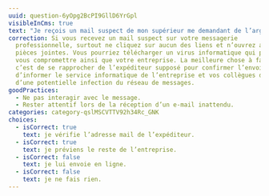 ```yaml
---
uuid: question-6yOpg2BcPI9GllD6YrGpl
visibleInCms: true
text: "Je reçois un mail suspect de mon supérieur me demandant de l’argent :"
correction: Si vous recevez un mail suspect sur votre messagerie
  professionnelle, surtout ne cliquez sur aucun des liens et n’ouvrez aucune des
  pièces jointes. Vous pourriez télécharger un virus informatique qui pourrait
  vous compromettre ainsi que votre entreprise. La meilleure chose à faire,
  c’est de se rapprocher de l’expéditeur supposé pour confirmer l’envoi et
  d’informer le service informatique de l’entreprise et vos collègues de travail
  d’une potentielle infection du réseau de messages.
goodPractices:
  - Ne pas interagir avec le message.
  - Rester attentif lors de la réception d’un e-mail inattendu.
categories: category-qslMSCVTTV92h34Rc_GNK
choices:
  - isCorrect: true
    text: je vérifie l’adresse mail de l’expéditeur.
  - isCorrect: true
    text: je préviens le reste de l’entreprise.
  - isCorrect: false
    text: je lui envoie en ligne.
  - isCorrect: false
    text: je ne fais rien.
---
```

